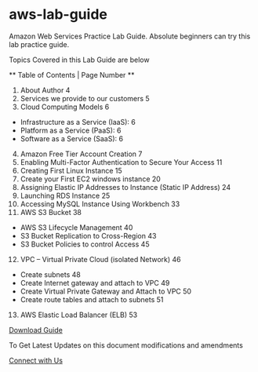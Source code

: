 # aws-lab-guide
Amazon Web Services Practice Lab Guide. Absolute beginners can try this lab practice guide.

Topics Covered in this Lab Guide are below

** Table of Contents | Page Number **
1.	About Author	4
2.	Services we provide to our customers	5
3.	Cloud Computing Models	6
  - Infrastructure as a Service (IaaS):	6
  - Platform as a Service (PaaS):	6
  - Software as a Service (SaaS):	6
4.	Amazon Free Tier Account Creation	7
5.	Enabling Multi-Factor Authentication to Secure Your Access	11
6.	Creating First Linux Instance	15
7.	Create your First EC2 windows instance	20
8.	Assigning Elastic IP Addresses to Instance (Static IP Address)	24
9.	Launching RDS Instance	25
10.	Accessing MySQL Instance Using Workbench	33
11.	AWS S3 Bucket	38
  - AWS S3 Lifecycle Management	40
  - S3 Bucket Replication to Cross-Region	43
  - S3 Bucket Policies to control Access	45
12.	VPC – Virtual Private Cloud (isolated Network)	46
  - Create subnets	48
  - Create Internet gateway and attach to VPC	49
  - Create Virtual Private Gateway and Attach to VPC	50
  - Create route tables and attach to subnets	51
13.	AWS Elastic Load Balancer (ELB)	53


[Download Guide](https://github.com/techtutorials/aws-lab-guide/blob/aws/AWS%20Amazon%20Web%20Services%20lab%20practice%20guide%20by%20www.server-computer.com.pdf)

To Get Latest Updates on this document modifications and amendments 

[Connect with Us](https://feedburner.google.com/fb/a/mailverify?uri=ServerComputer)
